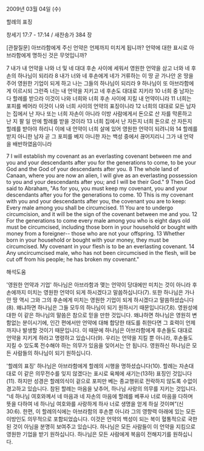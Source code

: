 2009년 03월 04일 (수)

할례의 표징



창세기 17:7 - 17:14 / 새찬송가 384 장

[관찰질문]
아브라함에게 주신 언약은 언제까지 미치게 됩니까?
언약에 대한 표시로 아브라함에게 명하신 것은 무엇입니까?

7 내가 내 언약을 나와 너 및 네 대대 후손 사이에 세워서 영원한 언약을 삼고 너와 네 후손의 하나님이 되리라 
8 내가 너와 네 후손에게 네가 거류하는 이 땅 곧 가나안 온 땅을 주어 영원한 기업이 되게 하고 나는 그들의 하나님이 되리라 
9 하나님이 또 아브라함에게 이르시되 그런즉 너는 내 언약을 지키고 네 후손도 대대로 지키라 
10 너희 중 남자는 다 할례를 받으라 이것이 나와 너희와 너희 후손 사이에 지킬 내 언약이니라 
11 너희는 포피를 베어라 이것이 나와 너희 사이의 언약의 표징이니라 
12 너희의 대대로 모든 남자는 집에서 난 자나 또는 너희 자손이 아니라 이방 사람에게서 돈으로 산 자를 막론하고 난 지 팔 일 만에 할례를 받을 것이라 
13 너희 집에서 난 자든지 너희 돈으로 산 자든지 할례를 받아야 하리니 이에 내 언약이 너희 살에 있어 영원한 언약이 되려니와 
14 할례를 받지 아니한 남자 곧 그 포피를 베지 아니한 자는 백성 중에서 끊어지리니 그가 내 언약을 배반하였음이니라  

7 I will establish my covenant as an everlasting covenant between me and you and your descendants after you for the generations to come, to be your God and the God of your descendants after you. 
8 The whole land of Canaan, where you are now an alien, I will give as an everlasting possession to you and your descendants after you; and I will be their God." 
9 Then God said to Abraham, "As for you, you must keep my covenant, you and your descendants after you for the generations to come. 
10 This is my covenant with you and your descendants after you, the covenant you are to keep: Every male among you shall be circumcised. 
11 You are to undergo circumcision, and it will be the sign of the covenant between me and you. 
12 For the generations to come every male among you who is eight days old must be circumcised, including those born in your household or bought with money from a foreigner-- those who are not your offspring. 
13 Whether born in your household or bought with your money, they must be circumcised. My covenant in your flesh is to be an everlasting covenant. 
14 Any uncircumcised male, who has not been circumcised in the flesh, will be cut off from his people; he has broken my covenant."

해석도움





'영원한 언약과 기업'
 하나님은 아브라함과 맺는 언약이 당대에만 미치는 것이 아니라 후손에까지 미치는 영원한 언약이 되게 하시겠다고 말씀하십니다(7). 또한 하나님은 가나안 땅 역시 그와 그의 후손에게 미치는 영원한 기업이 되게 하시겠다고 말씀하셨습니다(8). 왜냐하면 하나님은 그들 모두의 하나님이 되기 원하시기 때문입니다(7,8). 영원성에 대한 이 같은 하나님의 말씀은 참으로 믿을 만한 것입니다. 왜냐하면 하나님은 영원히 변함없는 분이시기에, 인간 편에서만 언약에 대해 합당한 태도를 취한다면 그 효력이 언제까지나 발생할 것이기 때문입니다. 이 때문에 하나님은 아브라함에게 후손들도 대대로 언약을 지키게 하라고 명령하고 있습니다(9). 우리는 언약을 지킬 뿐 아니라, 후손들도 지킬 수 있도록 전수해야 하는 의무가 있음을 잊어서는 안 됩니다. 영원하신 하나님은 모든 사람들의 하나님이 되기 원하십니다.             

'할례의 표징'
 하나님은 아브라함에게 할례의 시행을 명하셨습니다(10). 할례는 자손대대로 이 같은 의무전수를 잊지 않겠다는 표시로 육체에 새기는(13하) 표징인 것입니다(11). 하지만 성경은 할례의식이 겉으로 포피만 베는 종교행위로 전락하지 않도록 수없이 경고하고 있습니다. 참된 할례는 마음을 낮추어, 하나님 사랑의 의무를 지키는 것입니다. “네 하나님 여호와께서 네 마음과 네 자손의 마음에 할례를 베푸사 너로 마음을 다하며 뜻을 다하여 네 하나님 여호와를 사랑하게 하사 너로 생명을 얻게 하실 것이며”(신 30:6). 한편, 이 할례의식에는 아브라함의 후손뿐 아니라 그의 영향력 아래에 있는 모든 이방인도 의무적으로 포함되었습니다. 이것은 언약의 백성이 되는 복이 혈통적으로 국한된 것이 아님을 분명히 보여주고 있습니다. 하나님은 모든 사람들이 이 언약을 지킴으로 영원한 기업을 받기 원하십니다. 하나님은 모든 사람에게 복음이 전해지기를 원하십니다.